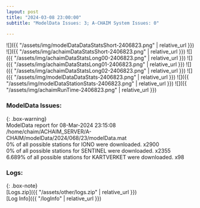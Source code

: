 ```yaml
---
layout: post
title: "2024-03-08 23:00:00"
subtitle: "ModelData Issues: 3; A-CHAIM System Issues: 0"

---
```


![]({{ "/assets/img/modelDataDataStatsShort-2406823.png" | relative_url }})
![]({{ "/assets/img/achaimDataStatsShort-2406823.png" | relative_url }})
![]({{ "/assets/img/achaimDataStatsLong00-2406823.png" | relative_url }})
![]({{ "/assets/img/achaimDataStatsLong01-2406823.png" | relative_url }})
![]({{ "/assets/img/achaimDataStatsLong02-2406823.png" | relative_url }})
![]({{ "/assets/img/modelDataDataStats-2406823.png" | relative_url }})
![]({{ "/assets/img/modelDataStationStats-2406823.png" | relative_url }})
![]({{ "/assets/img/achaimRunTime-2406823.png" | relative_url }})


### ModelData Issues:  
  
{: .box-warning}  
 ModelData report for 08-Mar-2024 23:15:08   
 /home/chaim/ACHAIM_SERVER/A-CHAIM/modelData/2024/068/23/modelData.mat   
 0% of all possible stations for IONO were downloaded. x2900   
 0% of all possible stations for SENTINEL were downloaded. x2355   
 6.689% of all possible stations for KARTVERKET were downloaded. x98   
  


### Logs:  
  
{: .box-note}  
[Logs.zip]({{ "/assets/other/logs.zip" | relative_url }})  
[Log Info]({{ "/logInfo" | relative_url }})  
